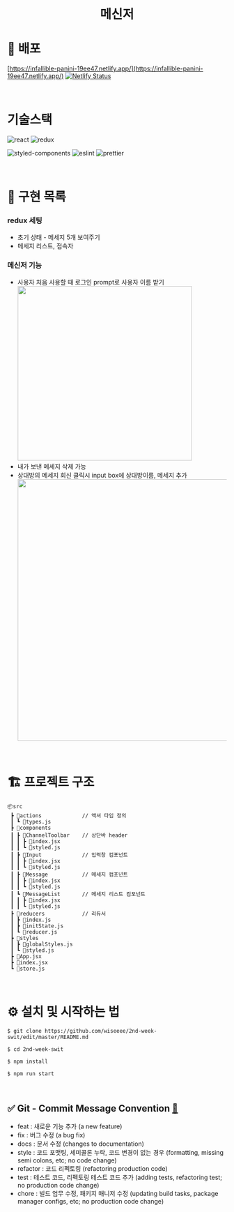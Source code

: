 <h1 align="middle">메신저</h1>


# 🔗 배포
[https://infallible-panini-19ee47.netlify.app/](https://infallible-panini-19ee47.netlify.app/)
[![Netlify Status](https://api.netlify.com/api/v1/badges/4cdb7c60-5f99-420f-9f10-5420389e3332/deploy-status)](https://app.netlify.com/sites/infallible-panini-19ee47/deploys)

<br/>

# 기술스택

<img alt="react" src="https://img.shields.io/badge/react-61DAFB?style=for-the-badge&logo=react&logoColor=black"> <img alt="redux" src="https://img.shields.io/badge/redux-764ABC?style=for-the-badge&logo=redux&logoColor=white">

<img alt="styled-components" src="https://img.shields.io/badge/styledcomponents-DB7093?style=for-the-badge&logo=styled-components&logoColor=white"> <img alt="eslint" src="https://img.shields.io/badge/eslint-4B32C3?style=for-the-badge&logo=eslint&logoColor=white"> <img alt="prettier" src="https://img.shields.io/badge/prettier-F7B93E?style=for-the-badge&logo=prettier&logoColor=white">


<br/>



# 🏹 구현 목록

### redux 세팅
  - 초기 상태 - 메세지 5개 보여주기
  - 메세지 리스트, 접속자

### 메신저 기능
  - 사용자 처음 사용할 때 로그인 prompt로 사용자 이름 받기
    <br/>
    <img src="https://user-images.githubusercontent.com/82519641/157753851-5aa08ef0-7734-4ac4-b47e-8ffad03fe9a1.png" width="400px">
    <br/>
  - 내가 보낸 메세지 삭제 가능
  - 상대방의 메세지 회신 클릭시 input box에 상대방이름, 메세지 추가
    <br/>
    <img src="https://user-images.githubusercontent.com/82519641/157754243-360904c6-1c85-42ee-bb01-3a36fd06282d.png" width="600px">
    <br/>


<br/>

# 🏗 프로젝트 구조

```
📦src
 ┣ 📂actions             // 액셔 타입 정의
 ┃ ┗ 📜types.js
 ┣ 📂components
 ┃ ┣ 📂ChannelToolbar    // 상단바 header
 ┃ ┃ ┣ 📜index.jsx
 ┃ ┃ ┗ 📜styled.js
 ┃ ┣ 📂Input             // 입력창 컴포넌트
 ┃ ┃ ┣ 📜index.jsx
 ┃ ┃ ┗ 📜styled.js
 ┃ ┣ 📂Message           // 메세지 컴포넌트
 ┃ ┃ ┣ 📜index.jsx
 ┃ ┃ ┗ 📜styled.js
 ┃ ┗ 📂MessageList       // 메세지 리스트 컴포넌트
 ┃ ┃ ┣ 📜index.jsx
 ┃ ┃ ┗ 📜styled.js
 ┣ 📂reducers            // 리듀서
 ┃ ┣ 📜index.js
 ┃ ┣ 📜initState.js
 ┃ ┗ 📜reducer.js
 ┣ 📂styles
 ┃ ┣ 📜globalStyles.js
 ┃ ┗ 📜styled.js
 ┣ 📜App.jsx
 ┣ 📜index.jsx
 ┗ 📜store.js

```
<br/>

# ⚙️ 설치 및 시작하는 법

```
$ git clone https://github.com/wiseeee/2nd-week-swit/edit/master/README.md

$ cd 2nd-week-swit

$ npm install

$ npm run start
```
<br/>

## ✅ Git - Commit Message Convention [🔗](https://webruden.tistory.com/486)

- feat : 새로운 기능 추가 (a new feature)
- fix : 버그 수정 (a bug fix)
- docs : 문서 수정 (changes to documentation)
- style : 코드 포맷팅, 세미콜론 누락, 코드 변경이 없는 경우 (formatting, missing semi colons, etc; no code change)
- refactor : 코드 리펙토링 (refactoring production code)
- test : 테스트 코드, 리펙토링 테스트 코드 추가 (adding tests, refactoring test; no production code change)
- chore : 빌드 업무 수정, 패키지 매니저 수정 (updating build tasks, package manager configs, etc; no production code change)
<br/>

